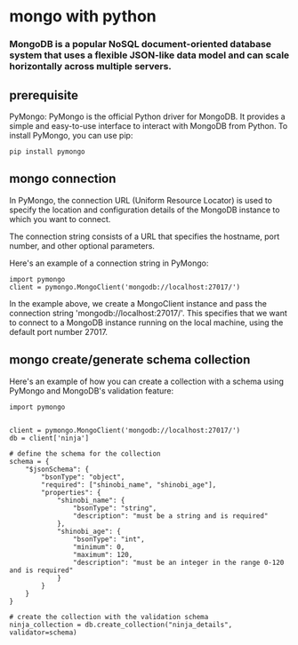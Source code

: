 # mongo with python

### MongoDB is a popular NoSQL document-oriented database system that uses a flexible JSON-like data model and can scale horizontally across multiple servers.


## prerequisite
PyMongo: PyMongo is the official Python driver for MongoDB. It provides a simple and easy-to-use interface to interact with MongoDB from Python. To install PyMongo, you can use pip:

```
pip install pymongo
```

## mongo connection 
In PyMongo, the connection URL (Uniform Resource Locator) is used to specify the location and configuration details of the MongoDB instance to which you want to connect. 

The connection string consists of a URL that specifies the hostname, port number, and other optional parameters.

Here's an example of a connection string in PyMongo:

```
import pymongo
client = pymongo.MongoClient('mongodb://localhost:27017/')
```

In the example above, we create a MongoClient instance and pass the connection string 'mongodb://localhost:27017/'. This specifies that we want to connect to a MongoDB instance running on the local machine, using the default port number 27017.

## mongo create/generate schema collection
Here's an example of how you can create a collection with a schema using PyMongo and MongoDB's validation feature:

```
import pymongo


client = pymongo.MongoClient('mongodb://localhost:27017/')
db = client['ninja']

# define the schema for the collection
schema = {
    "$jsonSchema": {
        "bsonType": "object",
        "required": ["shinobi_name", "shinobi_age"],
        "properties": {
            "shinobi_name": {
                "bsonType": "string",
                "description": "must be a string and is required"
            },
            "shinobi_age": {
                "bsonType": "int",
                "minimum": 0,
                "maximum": 120,
                "description": "must be an integer in the range 0-120 and is required"
            }
        }
    }
}

# create the collection with the validation schema
ninja_collection = db.create_collection("ninja_details", validator=schema)
```
